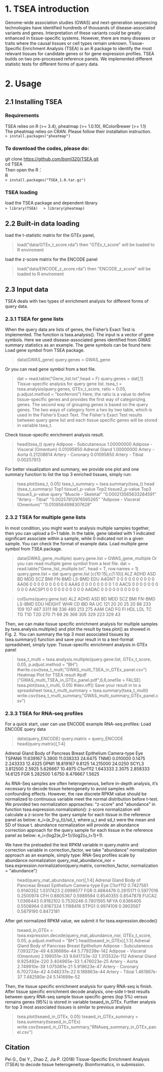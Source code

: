 # 1. TSEA introduction
Genome-wide association studies (GWAS) and next-generation sequencing technologies have identified hundreds of thousands of disease-associated variants and genes. Interpretation of these variants could be greatly enhanced in tissue-specific systems. However, there are many diseases or traits where the causal tissues or cell types remain unknown. Tissue-Specific Enrichment Analysis (TSEA) is an R package to identify the most relevant tissues for candidate genes or for gene expression profiles. TSEA builds on two pre-processed reference panels. We implemented different statistic tests for different forms of query data. 
# 2. Usage
## 2.1 Installing TSEA
### Requirements
TSEA relies on R (>= 3.4), pheatmap (>= 1.0.10), RColorBrewer (>= 1.1)  
The pheatmap relies on CRAN. Please follow their installation instruction.  
`> install.packages("pheatmap")  `
### To download the codes, please do:
git clone https://github.com/bsml320/TSEA.git  
cd TSEA  
Then open the R：  
R  
`> install.packages("TSEA_1.0.tar.gz")  `
### TSEA loading
load the TSEA package and dependent library  
`> library(TSEA)  `
`> library(pheatmap)  `
## 2.2 Built-in data loading
load the t-statistic matrix for the GTEx panel, 
> load("data/GTEx_t_score.rda")
then "GTEx_t_score" will be loaded to R enviroment

load the z-score matrix for the ENCODE panel
> load("data/ENCODE_z_score.rda")
then "ENCODE_z_score" will be loaded to R enviroment
## 2.3 Input data
TSEA deals with two types of enrichment analysis for different forms of query data. 
### 2.3.1 TSEA for gene lists
When the query data are lists of genes, the Fisher’s Exact Test is implemented. The function is tsea.analysis(). The input is a vector of gene symbols. Here we used disease-associated genes identified from GWAS summary statistics as an example. The gene symbols can be found here:
Load gene symbol from TSEA package.
> data(GWAS_gene)
> query.genes = GWAS_gene

Or you can read gene symbol from a text file.
> dat = read.table("Gene_list.txt",head = F)
> query.genes = dat[,1]
Tissue-specific analysis for query gene list.
tsea_t = tsea.analysis(query.genes, GTEx_t_score, ratio = 0.05, p.adjust.method = "bonferroni")
Here, the ratio is a value to define tissue-specific genes and provides the first way of categorizing genes. The second way of grouping genes is based on the query genes. The two ways of category form a two by two table, which is used in the Fisher’s Exact Text.
The Fisher's Exact Test results between query gene list and each tissue specific genes will be stored in variable tsea_t.

Check tissue-specific enrichment analysis result.
> head(tsea_t)
                                  query
Adipose - Subcutaneous       1.00000000
Adipose - Visceral (Omentum) 0.01095850
Adrenal Gland                1.00000000
Artery - Aorta               0.21208614
Artery - Coronary            0.01095850
Artery - Tibial              0.00257813

For better visualization and summary, we provide one plot and one summary function to list the top 3 enriched tissues, simply run:
> tsea.plot(tsea_t, 0.05)
> tsea_t_summary = tsea.summary(tsea_t)
> head (tsea_t_summary)
Top1	tissue1_p-value	Top2	tissue2_p-value	Top3	tissue3_p-value                              query	"Muscle - Skeletal"	"0.000213565633284591"	"Artery - Tibial" "0.00257812976565265"	"Adipose - Visceral (Omentum)"	"0.0109584998307628"

### 2.3.2 TSEA for multiple gene lists
In most condition, you might want to analysis multiple samples together, then you can upload a 0~1 table. In the table, gene labeled with 1 indicated significant associate within a sample, while 0 indicated not in a given sample. You can check the format of example data.
Load multiple gene symbol from TSEA package.
> data(GWAS_gene_multiple)
> query.gene.list = GWAS_gene_multiple
 Or you can read multiple gene symbol from a text file.
> dat = read.table("Gene_list_multiple.txt", head = T, row.names = 1)
> query.gene.list = dat
> query.gene.list [c(10:15),c(1:10)]
       ALZ ADHD ASD BD MDD SCZ BMI FN-BMD LS-BMD EDU
A4GNT    0    0   0  0   0   0   0      0      0   0
AA06     0    0   0  0   0   0   0      0      0   0
AAAS     0    0   0  0   0   0   0      0      1   0
AACS     0    0   0  0   0   0   0      0      0   0
AACSP1   0    0   0  0   0   0   0      0      0   0
AADAC    0    0   0  0   0   0   0      0      0   0

> colSums(query.gene.list)
  ALZ   ADHD    ASD     BD    MDD    SCZ    BMI FN-BMD LS-BMD    EDU HEIGHT    WHR     CD    IBD     RA     UC 
   121     20     20     25     20     88    233    109    107    487   3311     98    336    480    213    275 
   AAM    CAD     FG     FI    HDL    LDL     TC     TG    T1D    T2D 
   270     71     69     26    368    305    329    223    329     43

Then, we can make tissue specific enrichment analysis for multiple samples by tsea.analysis.multiple() and plot the result by tsea.plot() as showed in Fig. 2. You can summary the top 3 most associated tissues by tsea.summary() function and save your result in to a text-format spreadsheet, simply type:
Tissue-specific enrichment analysis in GTEx panel
> tsea_t_multi = tsea.analysis.multiple(query.gene.list, 
		GTEx_t_score, 0.05, p.adjust.method = "BH")
> #write.csv(tsea_t_multi,"GWAS_multi_TSEA_in_GTEx_panel.csv")
Heatmap Plot for TSEA result
> #pdf ("GWAS_multi_TSEA_in_GTEx_panel.pdf",6,6,onefile = FALSE)
> tsea.plot(tsea_t_multi, 0.05)
> #dev.off()
Save your result in to a spreadsheet
> tsea_t_multi_summary = tsea.summary(tsea_t_multi)
> write.csv(tsea_t_multi_summary,"GWAS_multi_summary_GTEx_panel.csv")

### 2.3.3 TSEA for RNA-seq profiles
For a quick start, user can use ENCODE example RNA-seq profiles:
Load ENCODE query data
> data(query_ENCODE)
> query.matrix = query_ENCODE
> head(query.matrix)[,1:4]

Adrenal Gland Body of Pancreas Breast Epithelium Camera-type Eye 
TSPAN6	11.639167	5.3900	11.038333	24.6475
TNMD		0.010000	0.1475	2.243333	12.4325
DPM1		18.819167	9.8125	14.215000	24.0250
SCYL3		3.812500	2.5925	5.626667	10.4975
C1orf112	1.643333	2.3075	2.858333	14.6125
FGR		5.282500	1.6750	8.476667	1.5625

As RNA-Seq samples are often heterogeneous, before in-depth analysis, it’s necessary to decode tissue heterogeneity to avoid samples with confounding effects. However, the raw discrete RPKM value should be normalized to continuous variable meet the normal distribution before t-test. We provided two normalization approaches: "z-score" and "abundance" in function tsea.expression.normalization():
	z-score normalization will calculate a z-score for the query sample for each tissue in the reference panel as below: e_i=(e_0-μ_t))/sd_t, where μ_t and sd_t were the mean and SD of tissue t. 
	abundance normalization will provide an abundance correction approach for the query sample for each tissue in the reference panel as below: e_i=(log2(e_0+1)/(log2(u_t+1)+1).

We have the preloaded the test RPKM variable in query.matrix and correction variable in correction_factor, we take "abundance" normalization approach as an example, simply type:
RNA-Seq profiles scale by abundance normalization
query_mat_abundance_nor = tsea.expression.normalization(query.matrix, correction_factor, normalization = "abundance")
> head(query_mat_abundance_nor)[,1:4]
Adrenal Gland Body of Pancreas Breast Epithelium Camera-type Eye
C1orf112	0.7427561	0.9140352	1.0317423 	2.0998577
FGR 		0.4884476	0.2615171	0.5977016 	0.2500974
CFH    	0.8805367	0.5989594 	0.8540355 	0.8547878
FUCA2  	1.0366443	0.9182102	0.7530246	0.7801565
NFYA		0.6386405	0.5508964	0.8167324	1.1198416
STPG1		0.9974109	0.3903567	0.5879190	0.8472181

After get normalized RPKM value, we submit it for tsea.expression.decode()
> tseaed_in_GTEx = tsea.expression.decode(query_mat_abundance_nor, 
		GTEx_t_score, 0.05, p.adjust.method = "BH")
> head(tseaed_in_GTEx)[,1:3]
            Adrenal Gland Body of Pancreas Breast Epithelium
Adipose - Subcutaneous	7.093272e-49 4.636686e-44 5.779239e-142
Adipose - Visceral (Omentum) 2.199051e-33	9.641733e-32 1.313532e-112
Adrenal Gland	9.925492e-220 3.404965e-33 1.476023e-25
Artery - Aorta	2.749910e-39 1.075081e-21 5.919623e-47
Artery - Coronary	6.702724e-42 4.048237e-22 6.188863e-44
Artery - Tibial	1.461867e-37 7.482580e-24 5.141699e-52 

Then, the tissue specific enrichment analysis for query RNA-seq is finish. After tissue specific enrichment decode analysis, one-side t-test results between query RNA-seq sample tissue specific genes (top 5%) versus remains genes (95%) is stored in variable tseaed_in_GTEx. Further analysis for top 3 most associated tissues is similar to previous analysis

> tsea.plot(tseaed_in_GTEx, 0.05)
> tseaed_in_GTEx_summary = tsea.summary(tseaed_in_GTEx)
> write.csv(tseaed_in_GTEx_summary,"RNAseq_summary_in_GTEx_panel.csv")

## Citation
Pei G., Dai Y., Zhao Z, Jia P. (2018) Tissue-Specific Enrichment Analysis (TSEA) to decode tissue heterogeneity. Bioinformatics, in submission.


















